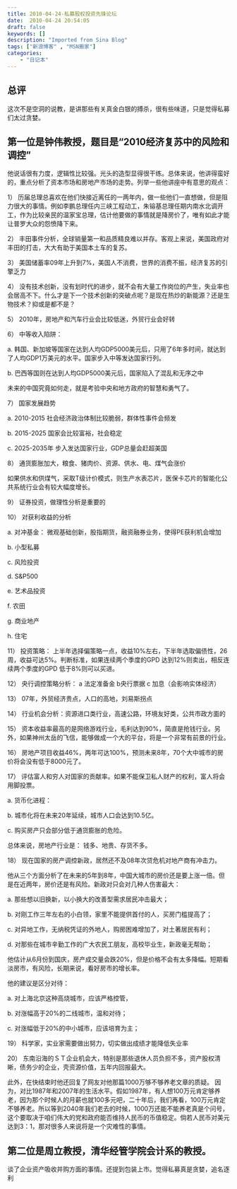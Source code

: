 ```yaml
---
title: 2010-04-24-私募股权投资先锋论坛
date:  2010-04-24 20:54:05
draft: false
keywords: []
description: "Imported from Sina Blog"
tags: ["新浪博客" , "MSN搬家"]
categories: 
    - "日记本"
---
```

## 总评
这次不是空洞的说教，是讲那些有关真金白银的搏杀，很有些味道，只是觉得私募们太过贪婪。

## 第一位是钟伟教授，题目是“2010经济复苏中的风险和调控”

他说话很有力度，逻辑性比较强。光头的造型显得很干练。总体来说，他讲得蛮好的，重点分析了资本市场和房地产市场的走势。列举一些他讲座中有意思的观点：

1） 历届总理总喜欢在他们快接近离任的一两年内，做一些他们一直想做，但是阻力很大的事情。例如李鹏总理任内三峡工程动工，朱镕基总理任期内南水北调开工，作为比较亲民的温家宝总理，估计他要做的事情就是降房价了，唯有如此才能让普罗大众的怨愤降下来。

2） 丰田事件分析，全球销量第一和品质精良难以并存。客观上来说，美国政府对丰田的打击，大大有助于美国本土车的复苏。

3） 美国储蓄率09年上升到7%，美国人不消费，世界的消费不振，经济复苏的引擎乏力

4） 没有技术创新，没有划时代的进步，就不会有大量工作岗位的产生，失业率也会居高不下。什么才是下一个技术创新的突破点呢？是现在热炒的新能源？还是生物技术？抑或是都不是？

5） 2010年，房地产和汽车行业会比较低迷，外贸行业会好转

6） 中等收入陷阱：

a. 韩国、新加坡等国家在达到人均GDP5000美元后，只用了6年多时间，就达到了人均GDP1万美元的水平。国家步入中等发达国家行列。

b. 巴西等国则在达到人均GDP5000美元后，国家陷入了混乱和无序之中

未来的中国究竟如何走，就是考验中央和地方政府的智慧和勇气了。

7） 国家发展趋势

a. 2010-2015 社会经济政治体制比较脆弱，群体性事件会频发

b. 2015-2025 国家会比较富裕，社会稳定

c. 2025-2035年 步入发达国家行业，GDP总量会赶超美国

8） 通货膨胀加大，粮食、猪肉价、资源、供水、电、煤气会涨价

如果供水和供煤气，采取T级计价模式，则生产水表芯片，医保卡芯片的智能化公共系统行业会有较大幅度增长。

9） 证券投资，做理性分析是重要的

10） 对获利收益的分析

a. 对冲基金： 微观基础创新，股指期货，融资融券业务，使得PE获利机会增加

b. 小型私募

c. 风险投资

d. S&P500

e. 艺术品投资

f. 农田

g. 商业地产

h. 住宅

11） 投资策略： 上半年选择偏策略一点，收益10%左右，下半年选取偏债性，26周，收益可达5%。判断标准，如果连续两个季度的GPD 达到12%则卖出，相反连续两个季度的GPD 低于8%则可以买进。

12） 央行调控策略分析： a 法定准备金 b央行票据 c 加息（会影响实体经济）

13） 07年，外贸经济贵点，人口的高地，刘易斯拐点

14） 行业机会分析：资源进口类行业，高速公路，环境友好类，公共市政方面的

15） 资本收益率最高的是网络游戏行业，毛利达到90%，简直是抢钱行业。另外，如果神州太岳的飞信，能够做成一个大的平台，将是一个非常有前景的行业。

16） 房地产项目收益46%，两年可达100%，预测未来8年，70个大中城市的房价将会没有低于8000元了。

17） 评估富人和穷人对国家的贡献率。如果不能保卫私人财产的权利，富人将会用脚投票。

a. 货币化进程：

b. 城市化将在未来20年延续，城市人口会达到10.5亿。

c. 购买房产只会部分低于通货膨胀的危险。

总体来说，房地产行业是： 钱多、地贵、存货不多。

18） 现在国家的房产调控新政，居然还不及08年次贷危机对地产商有冲击力。

他从三个方面分析了在未来的5年到8年，中国大城市的房价还是要上涨一倍。但是在近两年，房价还是有风险。新政对只会对几种人伤害最大：

a. 那些想以旧换新，以小换大的改善型需求居民冲击最大；

b. 对刚工作三年左右的小白领，家里不能提供首付的人，买房门槛提高了；

c. 对异地工作，无纳税凭证的外地人，购房困难增加了，对土著居民有利；

d. 对那些在城市辛勤工作的广大农民工朋友，高校毕业生，新政毫无帮助；

他估计从6月份到国庆，房产成交量会跌20%，但是价格不会有太多降幅。短期看淡房市，有风险，长期来说，看好房市的增长率。

他的建议是区分对待：

a. 对上海北京这种高烧城市，应该严格控管，

b. 对涨幅高于20%的二线城市，温和对待；

c. 对涨幅低于20%的中小城市，应该培育为主；

19） 科学家，实业家需要做出努力，切实做出成绩才能降低失业率

20） 东南沿海的ＳＴ企业机会大，特别是那些退休人员负担不多，资产股权清晰，债务少的企业，壳资源价值，五年内回报最大。

此外，在快结束时他还回复了网友对他那篇1000万够不够养老文章的质疑。 因为，对比1987年和2007年的生活水平。假如1987年，有人想100万元肯定够养老，因为那个时候人的月薪也就100多元吧，二十年后，我们再看，100万元肯定不够养老。所以等到2040年我们老去的时候，1000万还能不能养老真是个问号，这个要取决于咱们伟大的党和政府能否维持人民币的币值稳定。倘若人民币对美元达到3：1，那对很多人来说将是一个灾难性的事情。

## 第二位是周立教授，清华经管学院会计系的教授。
谈了企业资产吸收并购方面的事情。还提到包装上市。觉得私募真是贪婪，追名逐利